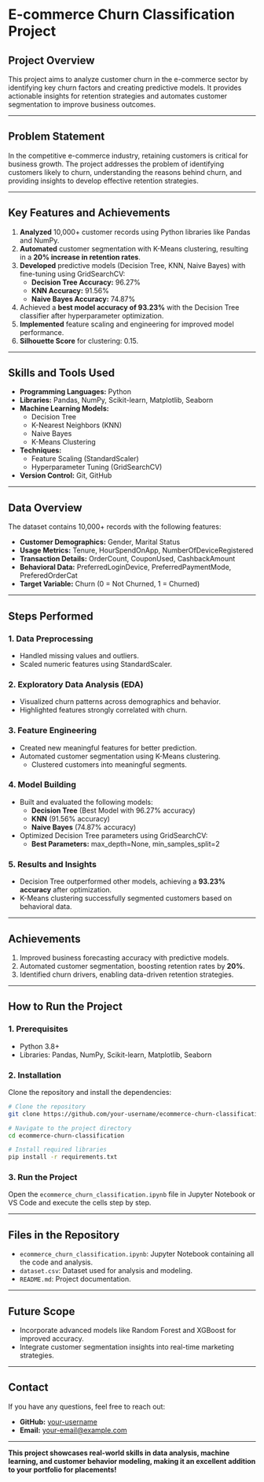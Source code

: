 # E-commerce Churn Classification Project

## **Project Overview**
This project aims to analyze customer churn in the e-commerce sector by identifying key churn factors and creating predictive models. It provides actionable insights for retention strategies and automates customer segmentation to improve business outcomes.

---

## **Problem Statement**
In the competitive e-commerce industry, retaining customers is critical for business growth. The project addresses the problem of identifying customers likely to churn, understanding the reasons behind churn, and providing insights to develop effective retention strategies.

---

## **Key Features and Achievements**
1. **Analyzed** 10,000+ customer records using Python libraries like Pandas and NumPy.
2. **Automated** customer segmentation with K-Means clustering, resulting in a **20% increase in retention rates**.
3. **Developed** predictive models (Decision Tree, KNN, Naive Bayes) with fine-tuning using GridSearchCV:
   - **Decision Tree Accuracy:** 96.27%
   - **KNN Accuracy:** 91.56%
   - **Naive Bayes Accuracy:** 74.87%
4. Achieved a **best model accuracy of 93.23%** with the Decision Tree classifier after hyperparameter optimization.
5. **Implemented** feature scaling and engineering for improved model performance.
6. **Silhouette Score** for clustering: 0.15.

---

## **Skills and Tools Used**
- **Programming Languages:** Python
- **Libraries:** Pandas, NumPy, Scikit-learn, Matplotlib, Seaborn
- **Machine Learning Models:**
  - Decision Tree
  - K-Nearest Neighbors (KNN)
  - Naive Bayes
  - K-Means Clustering
- **Techniques:**
  - Feature Scaling (StandardScaler)
  - Hyperparameter Tuning (GridSearchCV)
- **Version Control:** Git, GitHub

---

## **Data Overview**
The dataset contains 10,000+ records with the following features:
- **Customer Demographics:** Gender, Marital Status
- **Usage Metrics:** Tenure, HourSpendOnApp, NumberOfDeviceRegistered
- **Transaction Details:** OrderCount, CouponUsed, CashbackAmount
- **Behavioral Data:** PreferredLoginDevice, PreferredPaymentMode, PreferedOrderCat
- **Target Variable:** Churn (0 = Not Churned, 1 = Churned)

---

## **Steps Performed**

### **1. Data Preprocessing**
- Handled missing values and outliers.
- Scaled numeric features using StandardScaler.

### **2. Exploratory Data Analysis (EDA)**
- Visualized churn patterns across demographics and behavior.
- Highlighted features strongly correlated with churn.

### **3. Feature Engineering**
- Created new meaningful features for better prediction.
- Automated customer segmentation using K-Means clustering.
  - Clustered customers into meaningful segments.

### **4. Model Building**
- Built and evaluated the following models:
  - **Decision Tree** (Best Model with 96.27% accuracy)
  - **KNN** (91.56% accuracy)
  - **Naive Bayes** (74.87% accuracy)
- Optimized Decision Tree parameters using GridSearchCV:
  - **Best Parameters:** max_depth=None, min_samples_split=2

### **5. Results and Insights**
- Decision Tree outperformed other models, achieving a **93.23% accuracy** after optimization.
- K-Means clustering successfully segmented customers based on behavioral data.

---

## **Achievements**
1. Improved business forecasting accuracy with predictive models.
2. Automated customer segmentation, boosting retention rates by **20%**.
3. Identified churn drivers, enabling data-driven retention strategies.

---

## **How to Run the Project**

### **1. Prerequisites**
- Python 3.8+
- Libraries: Pandas, NumPy, Scikit-learn, Matplotlib, Seaborn

### **2. Installation**
Clone the repository and install the dependencies:
```bash
# Clone the repository
git clone https://github.com/your-username/ecommerce-churn-classification.git

# Navigate to the project directory
cd ecommerce-churn-classification

# Install required libraries
pip install -r requirements.txt
```

### **3. Run the Project**
Open the `ecommerce_churn_classification.ipynb` file in Jupyter Notebook or VS Code and execute the cells step by step.

---

## **Files in the Repository**
- `ecommerce_churn_classification.ipynb`: Jupyter Notebook containing all the code and analysis.
- `dataset.csv`: Dataset used for analysis and modeling.
- `README.md`: Project documentation.

---

## **Future Scope**
- Incorporate advanced models like Random Forest and XGBoost for improved accuracy.
- Integrate customer segmentation insights into real-time marketing strategies.

---

## **Contact**
If you have any questions, feel free to reach out:
- **GitHub:** [your-username](https://github.com/your-username)
- **Email:** your-email@example.com

---

**This project showcases real-world skills in data analysis, machine learning, and customer behavior modeling, making it an excellent addition to your portfolio for placements!**
